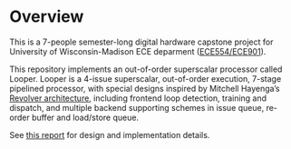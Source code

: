 # Overview

This is a 7-people semester-long digital hardware capstone project for University of Wisconsin-Madison ECE deparment 
([ECE554/ECE901](https://guide.wisc.edu/courses/e_c_e/)).

This repository implements an out-of-order superscalar processor called Looper. Looper is a 4-issue
superscalar, out-of-order execution, 7-stage pipelined processor, with special designs inspired by
Mitchell Hayenga’s [Revolver architecture](https://ieeexplore.ieee.org/abstract/document/6835968), 
including frontend loop detection, training and dispatch, and 
multiple backend supporting schemes in issue queue, re-order buffer and load/store queue. 

See [this report](final-report.pdf) for design and implementation details.
